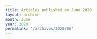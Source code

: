 ```yaml
---
title: Articles published on June 2020
layout: archive
month: June
year: 2020
permalink: "/archives/2020/06"
---
```

